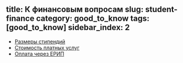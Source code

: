 title: К финансовым вопросам
slug: student-finance
category: good_to_know
tags: [good_to_know]
sidebar_index: 2
---

- [Размеры стипендий](/student/finance-questions/)
- [Стоимость платных услуг](/student/finance-questions/)
- [Оплата через ЕРИП](/student/finance-questions/)
